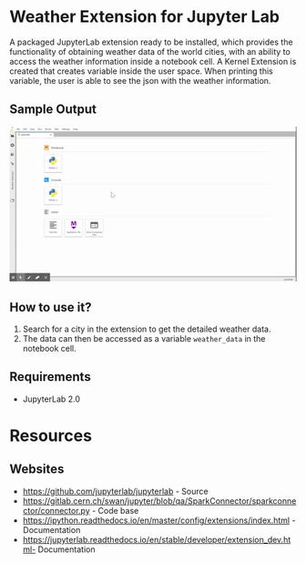 # Weather Extension for Jupyter Lab

A packaged JupyterLab extension ready to be installed, which provides the functionality of obtaining weather data of the world cities, with an ability to access the weather information inside a notebook cell. A Kernel Extension is created that creates variable inside
the user space. When printing this variable, the user is able to see the json with the weather information.

## Sample Output

![](https://github.com/RishabhGoyal992/SWAN-Tasks/blob/master/Task-3/Weather-Extension-Kernel/style/wek.gif)

## How to use it?

1. Search for a city in the extension to get the detailed weather data.
2. The data can then be accessed as a variable `weather_data` in the notebook cell.

## Requirements

* JupyterLab 2.0

# Resources

## Websites
- https://github.com/jupyterlab/jupyterlab - Source
- https://gitlab.cern.ch/swan/jupyter/blob/qa/SparkConnector/sparkconnector/connector.py - Code base
- https://ipython.readthedocs.io/en/master/config/extensions/index.html - Documentation
- https://jupyterlab.readthedocs.io/en/stable/developer/extension_dev.html- Documentation



